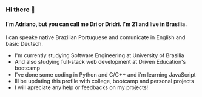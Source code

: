 ### Hi there 👋
#### I'm Adriano, but you can call me Dri or Dridri. I'm 21 and live in Brasília. 
I can speake native Brazilian Portuguese and comunicate in English and basic Deutsch.

- I'm currently studying Software Engineering at University of Brasilia
- And also studying full-stack web development at Driven Education's bootcamp
- I've done some coding in Python and C/C++ and i'm learning JavaScript
- Ill be updating this profile with college, bootcamp and personal projects
- I will apreciate any help or feedbacks on my projects!
